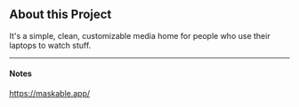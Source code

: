 ## About this Project

It's a simple, clean, customizable media home for people who use their laptops to watch stuff.


-----

#### Notes

https://maskable.app/